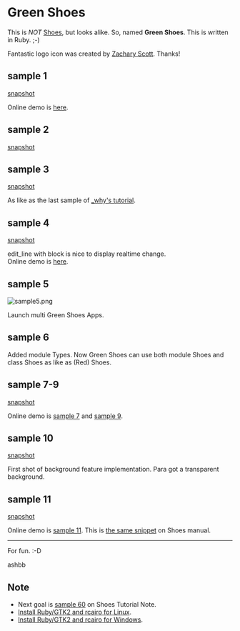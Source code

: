 Green Shoes
=========

This is *NOT* [Shoes](http://shoes.heroku.com/), but looks alike. So, named **Green Shoes**. This is written in Ruby. ;-)

Fantastic logo icon was created by [Zachary Scott](http://github.com/zacharyscott). Thanks!

sample 1
--------

[snapshot](http://github.com/ashbb/green_shoes/raw/master/snapshots/sample1.png)

Online demo is [here](http://www.rin-shun.com/shoes/green-shoes-sample1.swf.html).

sample 2
--------

[snapshot](http://github.com/ashbb/green_shoes/raw/master/snapshots/sample2.png)

sample 3
--------

[snapshot](http://github.com/ashbb/green_shoes/raw/master/snapshots/sample3.png)

As like as the last sample of [_why's tutorial](http://github.com/ashbb/shoes_tutorial_walkthrough).

sample 4
--------

[snapshot](http://github.com/ashbb/green_shoes/raw/master/snapshots/sample4.png)

edit_line with block is nice to display realtime change.     
Online demo is [here](http://www.rin-shun.com/shoes/green-shoes-sample4.swf.html).

sample 5
--------

![sample5.png](http://github.com/ashbb/green_shoes/raw/master/snapshots/sample5.png)

Launch multi Green Shoes Apps.

sample 6
--------

Added module Types. Now Green Shoes can use both module Shoes and class Shoes as like as (Red) Shoes.

sample 7-9
----------

[snapshot](http://github.com/ashbb/green_shoes/raw/master/snapshots/sample8.png)

Online demo is [sample 7](http://www.rin-shun.com/shoes/green-shoes-sample7.swf.html) and [sample 9](http://www.rin-shun.com/shoes/green-shoes-sample9.swf.html).

sample 10
----------

[snapshot](http://github.com/ashbb/green_shoes/raw/master/snapshots/sample10.png)

First shot of background feature implementation. Para got a transparent background.

sample 11
----------

[snapshot](http://github.com/ashbb/green_shoes/raw/master/snapshots/sample11.png)

Online demo is [sample 11](http://www.rin-shun.com/shoes/green-shoes-sample11.swf.html). This is [the same snippet](http://shoes.heroku.com/manual/Events.html#motion{|left,top|...}) on Shoes manual.

-----------------

For fun. :-D

ashbb

Note
----

- Next goal is [sample 60](http://shoes-tutorial-note.heroku.com/html/00535_Scope__local_variable_and_instance_variable.html) on Shoes Tutorial Note.
- [Install Ruby/GTK2 and rcairo for Linux](http://github.com/ashbb/shoes_hack_note/tree/master/md/hack030.md).
- [Install Ruby/GTK2 and rcairo for Windows](http://github.com/ashbb/shoes_hack_note/tree/master/md/hack031.md).
